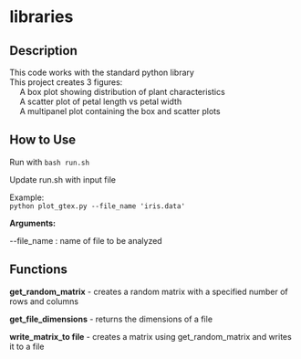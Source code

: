 # libraries

## Description
This code works with the standard python library\
This project creates 3 figures:\
&emsp; A box plot showing distribution of plant characteristics\
&emsp; A scatter plot of petal length vs petal width\
&emsp; A multipanel plot containing the box and scatter plots

## How to Use
Run with `bash run.sh`

Update run.sh with input file

Example:\
`python plot_gtex.py --file_name 'iris.data'`
                

**Arguments:**

--file_name : name of file to be analyzed


## Functions
**get_random_matrix** - creates a random matrix with a specified number of rows and columns

**get_file_dimensions** - returns the dimensions of a file

**write_matrix_to file** - creates a matrix using get_random_matrix and writes it to a file